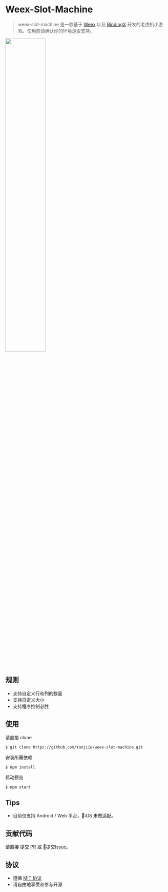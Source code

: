 # Weex-Slot-Machine

> weex-slot-machine 是一款基于 [Weex](http://weex.apache.org/) 以及 [BindingX](https://alibaba.github.io/bindingx/) 开发的老虎机小游戏，使用前请确认你的环境是否支持。

<img width="50%" src="http://p1nq9peby.bkt.clouddn.com/slot-machine.gif" />

## 规则

- 支持自定义行和列的数量
- 支持自定义大小
- 支持程序控制必胜

## 使用

请直接 clone

```
$ git clone https://github.com/Yanjiie/weex-slot-machine.git
```

安装所需依赖

```
$ npm install
```

启动预览

```
$ npm start
```

## Tips

- 目前仅支持 Android / Web 平台，iOS 未做适配。

## 贡献代码

请直接 [提交 PR](https://github.com/Yanjiie/weex-slot-machine/compare) 或 [提交Issue](https://github.com/Yanjiie/weex-slot-machine/issues/new)。
## 协议

* 遵循 [MIT 协议](http://opensource.org/licenses/MIT)
* 请自由地享受和参与开源